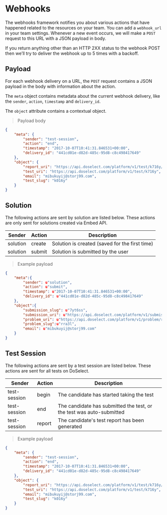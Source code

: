 # Webhooks

The webhooks framework notifies you about various actions that have happened related to the resources on your team. You can add a
`webhook_url` in your team settings. Whenever a new event occurs, we will make a `POST` request to this URL with a JSON payload in body.

If you return anything other than an HTTP 2XX status to the webhook POST then we’ll try to deliver the webhook up to 5 times with a backoff.

## Payload

For each webhook delivery on a URL, the `POST` request contains a JSON payload in the body with information about the action.

The `meta` object contains metadata about the current webhook delivery, like the `sender`, `action`, `timestamp` and `delivery_id`.

The `object` attribute contains a contextual object.


> Payload body

```json
{
    "meta": {
        "sender": "test-session",
        "action": "end",
        "timestamp": "2017-10-07T10:41:31.846531+00:00",
        "delivery_id": "441cd01e-d82d-485c-95d8-c8c498417649"
    },
    "object": {  
        "report_uri": "https://api.doselect.com/platform/v1/test/k716y/candidates/mibukuyij@storj99.com/report",
        "test_uri": "https://api.doselect.com/platform/v1/test/k716y",
        "email": "mibukuyij@storj99.com",
        "test_slug": "k016y"
    }
}
```

## Solution

The following actions are sent by solution are listed below. These actions are only sent for solutions created via Embed API.

Sender | Action  | Description
------ |-------- | -------- 
solution | create | Solution is created (saved for the first time)
solution | submit | Solution is submitted by the user

> Example payload

```json
{
    "meta":{
        "sender": u"solution",
        "action": u"submit",
        "timestamp": u"2017-10-07T10:41:31.846531+00:00",
        "delivery_id": u"441cd01e-d82d-485c-95d8-c8c498417649"
    },
    "object":{  
        "submission_slug": u"7yt6ss",
        "submission_uri": u"https://api.doselect.com/platform/v1/submission/7yt6ss",
        "problem_uri": u"https://api.doselect.com/platform/v1/problem/rra3l",
        "problem_slug":u"rra3l",
        "email": u"mibukuyij@storj99.com"
    }
}
```


## Test Session

The following actions are sent by a test session are listed below. These actions are sent for all tests on DoSelect.

Sender       | Action | Description
------------ |------- | --------
test-session | begin  | The candidate has started taking the test
test-session | end    | The candidate has submitted the test, or the test was auto-submitted
test-session | report | The candidate's test report has been generated

> Example payload

```json
{
    "meta": {
        "sender": "test-session",
        "action": "end",
        "timestamp": "2017-10-07T10:41:31.846531+00:00",
        "delivery_id": "441cd01e-d82d-485c-95d8-c8c498417649"
    },
    "object": {  
        "report_uri": "https://api.doselect.com/platform/v1/test/k716y/candidates/mibukuyij@storj99.com/report",
        "test_uri": "https://api.doselect.com/platform/v1/test/k716y",
        "email": "mibukuyij@storj99.com",
        "test_slug": "k016y"
    }
}
```